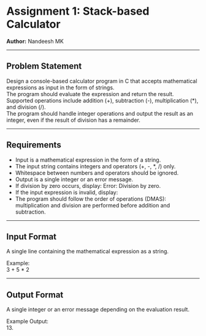 # Assignment 1: Stack-based Calculator

**Author:** Nandeesh MK

---

## Problem Statement
Design a console-based calculator program in C that accepts mathematical expressions as input in the form of strings.  
The program should evaluate the expression and return the result. Supported operations include addition (+), subtraction (-), multiplication (*), and division (/).  
The program should handle integer operations and output the result as an integer, even if the result of division has a remainder.

---

## Requirements
- Input is a mathematical expression in the form of a string.  
- The input string contains integers and operators (+, -, *, /) only.  
- Whitespace between numbers and operators should be ignored.  
- Output is a single integer or an error message.  
- If division by zero occurs, display:  Error: Division by zero.
- If the input expression is invalid, display:  
- The program should follow the order of operations (DMAS): multiplication and division are performed before addition and subtraction.  

---

## Input Format
A single line containing the mathematical expression as a string.  

Example:  
3 + 5 * 2

---

## Output Format
A single integer or an error message depending on the evaluation result.  

Example Output:  
13.
